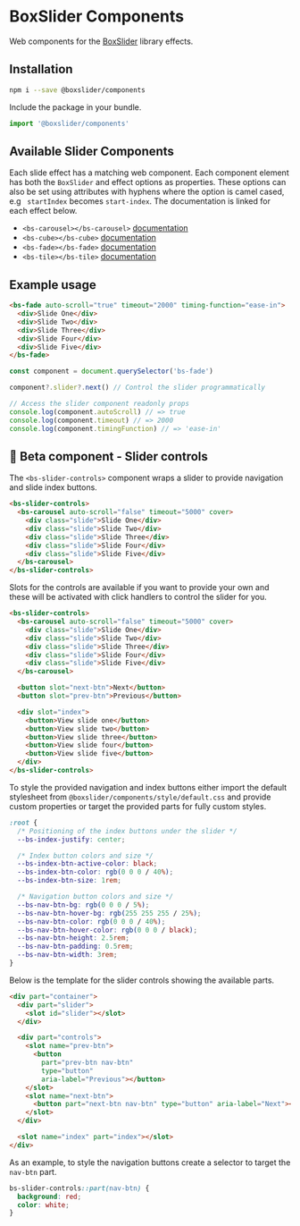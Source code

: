 # BoxSlider Components

Web components for the [BoxSlider](https://github.com/p-m-p/slider) library effects.

## Installation

```sh
npm i --save @boxslider/components
```

Include the package in your bundle.

```ts
import '@boxslider/components'
```

## Available Slider Components

Each slide effect has a matching web component. Each component element has both the `BoxSlider`
and effect options as properties. These options can also be set using attributes with hyphens
where the option is camel cased, e.g ` startIndex` becomes `start-index`.
The documentation is linked for each effect below.

- `<bs-carousel></bs-carousel>` [documentation](https://github.com/p-m-p/slider#carouselslider)
- `<bs-cube></bs-cube>` [documentation](https://github.com/p-m-p/slider#cubeslider)
- `<bs-fade></bs-fade>` [documentation](https://github.com/p-m-p/slider#fadeslider)
- `<bs-tile></bs-tile>` [documentation](https://github.com/p-m-p/slider#tileslider)

## Example usage

```html
<bs-fade auto-scroll="true" timeout="2000" timing-function="ease-in">
  <div>Slide One</div>
  <div>Slide Two</div>
  <div>Slide Three</div>
  <div>Slide Four</div>
  <div>Slide Five</div>
</bs-fade>
```

```ts
const component = document.querySelector('bs-fade')

component?.slider?.next() // Control the slider programmatically

// Access the slider component readonly props
console.log(component.autoScroll) // => true
console.log(component.timeout) // => 2000
console.log(component.timingFunction) // => 'ease-in'
```

## 🧰 Beta component - Slider controls

The `<bs-slider-controls>` component wraps a slider to provide navigation
and slide index buttons.

```html
<bs-slider-controls>
  <bs-carousel auto-scroll="false" timeout="5000" cover>
    <div class="slide">Slide One</div>
    <div class="slide">Slide Two</div>
    <div class="slide">Slide Three</div>
    <div class="slide">Slide Four</div>
    <div class="slide">Slide Five</div>
  </bs-carousel>
</bs-slider-controls>
```

Slots for the controls are available if you want to provide your own and
these will be activated with click handlers to control the slider for you.

```html
<bs-slider-controls>
  <bs-carousel auto-scroll="false" timeout="5000" cover>
    <div class="slide">Slide One</div>
    <div class="slide">Slide Two</div>
    <div class="slide">Slide Three</div>
    <div class="slide">Slide Four</div>
    <div class="slide">Slide Five</div>
  </bs-carousel>

  <button slot="next-btn">Next</button>
  <button slot="prev-btn">Previous</button>

  <div slot="index">
    <button>View slide one</button>
    <button>View slide two</button>
    <button>View slide three</button>
    <button>View slide four</button>
    <button>View slide five</button>
  </div>
</bs-slider-controls>
```

To style the provided navigation and index buttons either import the default
stylesheet from `@boxslider/components/style/default.css` and provide custom
properties or target the provided parts for fully custom styles.

```css
:root {
  /* Positioning of the index buttons under the slider */
  --bs-index-justify: center;

  /* Index button colors and size */
  --bs-index-btn-active-color: black;
  --bs-index-btn-color: rgb(0 0 0 / 40%);
  --bs-index-btn-size: 1rem;

  /* Navigation button colors and size */
  --bs-nav-btn-bg: rgb(0 0 0 / 5%);
  --bs-nav-btn-hover-bg: rgb(255 255 255 / 25%);
  --bs-nav-btn-color: rgb(0 0 0 / 40%);
  --bs-nav-btn-hover-color: rgb(0 0 0 / black);
  --bs-nav-btn-height: 2.5rem;
  --bs-nav-btn-padding: 0.5rem;
  --bs-nav-btn-width: 3rem;
}
```

Below is the template for the slider controls showing the available parts.

```html
<div part="container">
  <div part="slider">
    <slot id="slider"></slot>
  </div>

  <div part="controls">
    <slot name="prev-btn">
      <button
        part="prev-btn nav-btn"
        type="button"
        aria-label="Previous"></button>
    </slot>
    <slot name="next-btn">
      <button part="next-btn nav-btn" type="button" aria-label="Next"></button>
    </slot>
  </div>

  <slot name="index" part="index"></slot>
</div>
```

As an example, to style the navigation buttons create a selector to target
the `nav-btn` part.

```css
bs-slider-controls::part(nav-btn) {
  background: red;
  color: white;
}
```
